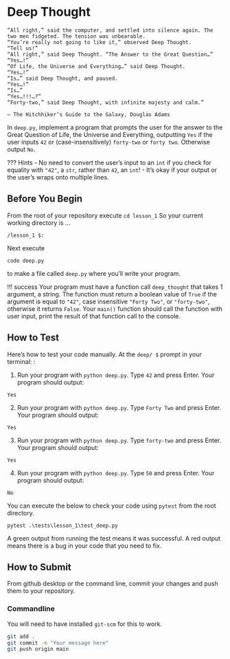 # Deep Thought

    “All right,” said the computer, and settled into silence again. The two men fidgeted. The tension was unbearable.
    “You’re really not going to like it,” observed Deep Thought.
    “Tell us!”
    “All right,” said Deep Thought. “The Answer to the Great Question…”
    “Yes…!”
    “Of Life, the Universe and Everything…” said Deep Thought.
    “Yes…!”
    “Is…” said Deep Thought, and paused.
    “Yes…!”
    “Is…”
    “Yes…!!!…?”
    “Forty-two,” said Deep Thought, with infinite majesty and calm.”

    — The Hitchhiker’s Guide to the Galaxy, Douglas Adams

In `deep.py`, implement a program that prompts the user for the answer to the Great Question of Life, the Universe and Everything, outputting `Yes` if the user inputs `42` or (case-insensitively) `forty-two` or `forty two`. Otherwise output `No`.

??? Hints
    - No need to convert the user’s input to an `int` if you check for equality with `"42"`, a `str`, rather than `42`, an `int`!
    - It’s okay if your output or the user’s wraps onto multiple lines.

## Before You Begin
From the root of your repository execute `cd lesson_1` So your current working directory is ...		
```
/lesson_1 $:
```
Next execute
```
code deep.py
```
to make a file called `deep.py` where you’ll write your program.

!!! success
    Your program must have a function call `deep_thought` that takes 1 argument, a string. The function must return a boolean value of `True` if the argument is equal to `"42"`, case insensitive `"Forty Two"`, or `"forty-two"`, otherwise it returns `False`. Your `main()` function should call the function with user input, print the result of that function call to the console.

## How to Test
Here’s how to test your code manually. At the `deep/ $` prompt in your terminal: :

1. Run your program with `python deep.py`. Type `42` and press Enter. Your program should output:
```
Yes
```
2. Run your program with `python deep.py`. Type `Forty Two` and press Enter. Your program should output:
```
Yes
```
3. Run your program with `python deep.py`. Type `forty-two` and press Enter. Your program should output:
```
Yes
```
4. Run your program with `python deep.py`. Type `50` and press Enter. Your program should output:
```
No
```

You can execute the below to check your code using `pytest` from the root directory.

```
pytest .\tests\lesson_1\test_deep.py
```

A green output from running the test means it was successful. A red output means there is a bug in your code that you need to fix.

## How to Submit

From github desktop or the command line, commit your changes and push them to your repository.

### Commandline 
You will need to have installed `git-scm` for this to work.

```bash
git add .
git commit -m "Your message here"
git push origin main
```